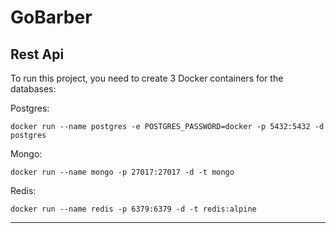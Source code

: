 # GoBarber

## Rest Api

To run this project, you need to create 3 Docker containers for the databases:

Postgres:

`docker run --name postgres -e POSTGRES_PASSWORD=docker -p 5432:5432 -d postgres`

Mongo:

`docker run --name mongo -p 27017:27017 -d -t mongo`

Redis:

`docker run --name redis -p 6379:6379 -d -t redis:alpine`

---

